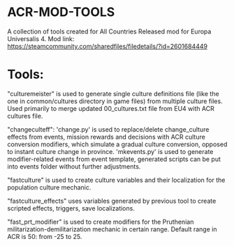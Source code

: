 # ACR-MOD-TOOLS
A collection of tools created for All Countries Released mod for Europa Universalis 4.
Mod link: https://steamcommunity.com/sharedfiles/filedetails/?id=2601684449

# Tools:
"culturemeister" is used to generate single culture definitions file (like the one in common/cultures directory in game files) from multiple culture files. Used primarily to merge updated 00_cultures.txt file from EU4 with ACR cultures file.

"changeculteff": 
  'change.py' is used to replace/delete change_culture effects from events, mission rewards and decisions with ACR culture conversion modifiers, which simulate a gradual culture conversion, opposed to instant culture change in province.
  'mkevents.py' is used to generate modifier-related events from event template, generated scripts can be put into events folder without further adjustments.

"fastculture" is used to create culture variables and their localization for the population culture mechanic.

"fastculture_effects" uses variables generated by previous tool to create scripted effects, triggers, save localizations. 

"fast_prt_modifier" is used to create modifiers for the Pruthenian militarization-demilitarization mechanic in certain range. Default range in ACR is 50: from -25 to 25.
